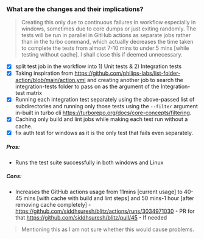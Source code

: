 <!--
Thanks for opening a PR! Your contribution is much appreciated.
To make sure your PR is handled as smoothly as possible please:
 - Link issue via "Closes #[issue_number]
 - Choose & follow the right checklist for the change that you're making:
-->
### What are the changes and their implications?

> Creating this only due to continuous failures in workflow especially in windows, sometimes due to core dumps or just exiting randomly. The tests will be run in parallel in GitHub actions as separate jobs rather than in the turbo command, which actually decreases the time taken to complete the tests from almost 7-10 mins to under 5 mins [while testing without cache]. 
I shall close this if deemed unnecessary. 

- [x] split test job in the workflow into 1) Unit tests & 2) Integration tests
- [x] Taking inspiration from https://github.com/philips-labs/list-folder-action/blob/main/action.yml and creating another job to search the integration-tests folder to pass on as the argument of the Integration-test matrix
- [x] Running each integration test separately using the above-passed list of subdirectories and running only those tests using the ```--filter``` argument in-built in turbo cli https://turborepo.org/docs/core-concepts/filtering.
- [x] Caching only build and lint jobs while making each test run without a cache.
- [x] fix auth test for windows as it is the only test that fails even separately. 

##### Pros:
- Runs the test suite successfully in both windows and Linux

##### Cons:
- Increases the GitHub actions usage from 11mins [current usage] to 40-45 mins [with cache with build and lint steps] and 50 mins-1 hour [after removing cache completely] - https://github.com/siddhsuresh/blitz/actions/runs/3034971030 - PR for that https://github.com/siddhsuresh/blitz/pull/45 - If needed
> Mentioning this as I am not sure whether this would cause problems.

